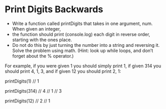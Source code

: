 # Print Digits Backwards

- Write a function called printDigits that takes in one argument, num. When given an integer, 
- the function should print (console.log) each digit in reverse order, starting with the ones place. 
- Do not do this by just turning the number into a string and reversing it. Solve the problem using math.
(Hint: look up while loops, and don’t forget about the % operator.)

For example, if you were given 1 you should simply print 1, if given 314 you should print 4, 1, 3, and if given 12 you should print 2, 1:

printDigits(1)
// 1

printDigits(314)
// 4
// 1
// 3

printDigits(12)
// 2
// 1

